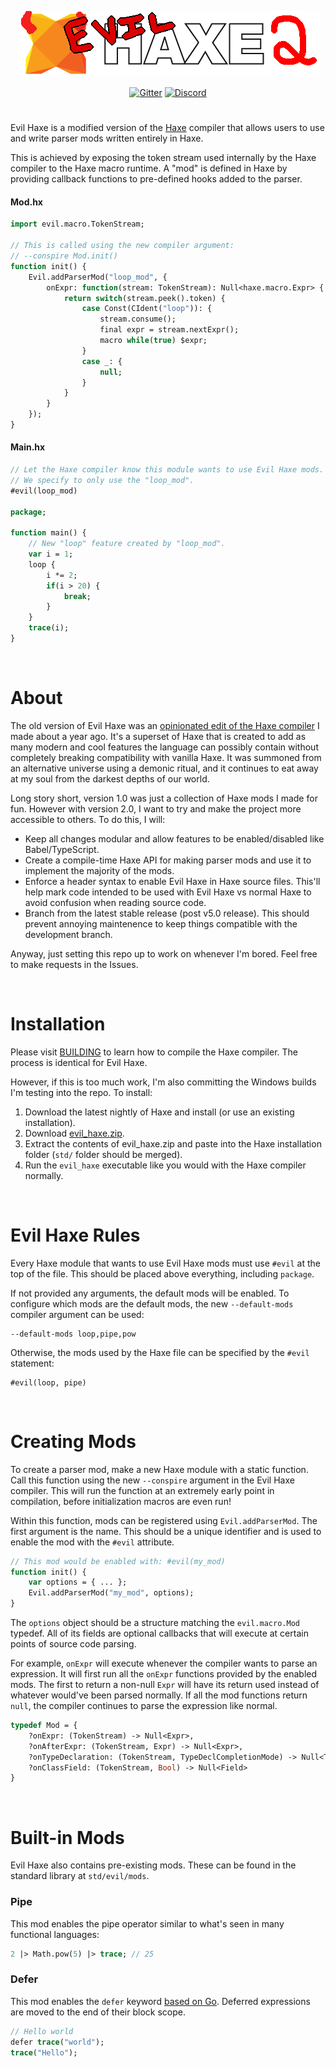 <p align="center">
	<a href="https://haxe.org/" title="haxe.org"><img src="extra/images/Readme.png" /></a>
</p>

<p align="center">
	<a href="https://gitter.im/HaxeFoundation/haxe?utm_source=badge&amp;utm_medium=badge&amp;utm_campaign=pr-badge"><img src="https://badges.gitter.im/Join%20Chat.svg" alt="Gitter"></a>
	<a href="https://discordapp.com/invite/0uEuWH3spjck73Lo"><img src="https://img.shields.io/discord/162395145352904705.svg?logo=discord" alt="Discord"></a>
</p>

#

Evil Haxe is a modified version of the [Haxe](https://github.com/HaxeFoundation/haxe) compiler that allows users to use and write parser mods written entirely in Haxe.

This is achieved by exposing the token stream used internally by the Haxe compiler to the Haxe macro runtime. A "mod" is defined in Haxe by providing callback functions to pre-defined hooks added to the parser.

#### Mod.hx
```haxe
import evil.macro.TokenStream;

// This is called using the new compiler argument:
// --conspire Mod.init()
function init() {
    Evil.addParserMod("loop_mod", {
        onExpr: function(stream: TokenStream): Null<haxe.macro.Expr> {
            return switch(stream.peek().token) {
                case Const(CIdent("loop")): {
                    stream.consume();
                    final expr = stream.nextExpr();
                    macro while(true) $expr;
                }
                case _: {
                    null;
                }
            }
        }
    });
}
```
#### Main.hx
```haxe
// Let the Haxe compiler know this module wants to use Evil Haxe mods.
// We specify to only use the "loop_mod".
#evil(loop_mod)

package;

function main() {
    // New "loop" feature created by "loop_mod".
    var i = 1;
    loop {
        i *= 2;
        if(i > 20) {
            break;
        }
    }
    trace(i);
}
```

&nbsp;
&nbsp;
&nbsp;

# About

The old version of Evil Haxe was an [opinionated edit of the Haxe compiler](https://github.com/SumRndmDde/evil-haxe) I made about a year ago. It's a superset of Haxe that is created to add as many modern and cool features the language can possibly contain without completely breaking compatibility with vanilla Haxe. It was summoned from an alternative universe using a demonic ritual, and it continues to eat away at my soul from the darkest depths of our world.

Long story short, version 1.0 was just a collection of Haxe mods I made for fun. However with version 2.0, I want to try and make the project more accessible to others. To do this, I will:
* Keep all changes modular and allow features to be enabled/disabled like Babel/TypeScript.
* Create a compile-time Haxe API for making parser mods and use it to implement the majority of the mods.
* Enforce a header syntax to enable Evil Haxe in Haxe source files. This'll help mark code intended to be used with Evil Haxe vs normal Haxe to avoid confusion when reading source code.
* Branch from the latest stable release (post v5.0 release). This should prevent annoying maintenence to keep things compatible with the development branch.

Anyway, just setting this repo up to work on whenever I'm bored. Feel free to make requests in the Issues.

&nbsp;
&nbsp;
&nbsp;

# Installation
Please visit [BUILDING](https://github.com/HaxeFoundation/haxe/blob/development/extra/BUILDING.md) to learn how to compile the Haxe compiler. The process is identical for Evil Haxe.

However, if this is too much work, I'm also committing the Windows builds I'm testing into the repo. To install:
1) Download the latest nightly of Haxe and install (or use an existing installation).
2) Download [evil_haxe.zip](evil_haxe.zip).
3) Extract the contents of evil_haxe.zip and paste into the Haxe installation folder (`std/` folder should be merged).
4) Run the `evil_haxe` executable like you would with the Haxe compiler normally.

&nbsp;
&nbsp;
&nbsp;

# Evil Haxe Rules
Every Haxe module that wants to use Evil Haxe mods must use `#evil` at the top of the file. This should be placed above everything, including `package`.

If not provided any arguments, the default mods will be enabled. To configure which mods are the default mods, the new `--default-mods` compiler argument can be used:
```
--default-mods loop,pipe,pow
```
Otherwise, the mods used by the Haxe file can be specified by the `#evil` statement:
```
#evil(loop, pipe)
```

&nbsp;
&nbsp;
&nbsp;

# Creating Mods
To create a parser mod, make a new Haxe module with a static function. Call this function using the new `--conspire` argument in the Evil Haxe compiler. This will run the function at an extremely early point in compilation, before initialization macros are even run!

Within this function, mods can be registered using `Evil.addParserMod`. The first argument is the name. This should be a unique identifier and is used to enable the mod with the `#evil` attribute.
```haxe
// This mod would be enabled with: #evil(my_mod)
function init() {
    var options = { ... };
    Evil.addParserMod("my_mod", options);
}
```
The `options` object should be a structure matching the `evil.macro.Mod` typedef. All of its fields are optional callbacks that will execute at certain points of source code parsing.

For example, `onExpr` will execute whenever the compiler wants to parse an expression. It will first run all the `onExpr` functions provided by the enabled mods. The first to return a non-null `Expr` will have its return used instead of whatever would've been parsed normally. If all the mod functions return `null`, the compiler continues to parse the expression like normal.
```haxe
typedef Mod = {
    ?onExpr: (TokenStream) -> Null<Expr>,
    ?onAfterExpr: (TokenStream, Expr) -> Null<Expr>,
    ?onTypeDeclaration: (TokenStream, TypeDeclCompletionMode) -> Null<TypeDefinition>,
    ?onClassField: (TokenStream, Bool) -> Null<Field>
}
```

&nbsp;
&nbsp;
&nbsp;

# Built-in Mods
Evil Haxe also contains pre-existing mods. These can be found in the standard library at `std/evil/mods`.

### Pipe
This mod enables the pipe operator similar to what's seen in many functional languages:
```haxe
2 |> Math.pow(5) |> trace; // 25
```

### Defer
This mod enables the `defer` keyword [based on Go](https://go.dev/tour/flowcontrol/12).
Deferred expressions are moved to the end of their block scope.
```haxe
// Hello world
defer trace("world");
trace("Hello");
```
